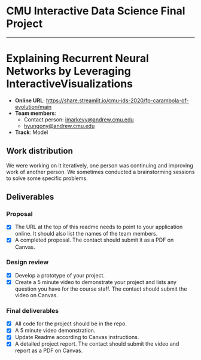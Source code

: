 # CMU Interactive Data Science Final Project
----------------------

# Explaining Recurrent Neural Networks by Leveraging InteractiveVisualizations




* **Online URL**: https://share.streamlit.io/cmu-ids-2020/fp-carambola-of-evolution/main
* **Team members**:
  * Contact person: imarkevy@andrew.cmu.edu
  * hyungony@andrew.cmu.edu
* **Track**: Model

## Work distribution

We were working on it iteratively, one person was continuing and improving work of another person. We sometimes conducted a brainstorming sessions to solve some specific problems.

## Deliverables

### Proposal

- [x] The URL at the top of this readme needs to point to your application online. It should also list the names of the team members.
- [x] A completed proposal. The contact should submit it as a PDF on Canvas.

### Design review

- [x] Develop a prototype of your project.
- [x] Create a 5 minute video to demonstrate your project and lists any question you have for the course staff. The contact should submit the video on Canvas.

### Final deliverables

- [x] All code for the project should be in the repo.
- [x] A 5 minute video demonstration.
- [x] Update Readme according to Canvas instructions.
- [x] A detailed project report. The contact should submit the video and report as a PDF on Canvas.

